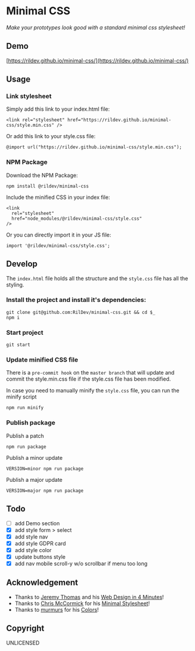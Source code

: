 # Minimal CSS

*Make your prototypes look good with a standard minimal css stylesheet!*

## Demo

[https://rildev.github.io/minimal-css/](https://rildev.github.io/minimal-css/)

## Usage

### Link stylesheet

Simply add this link to your index.html file:

```
<link rel="stylesheet" href="https://rildev.github.io/minimal-css/style.min.css" />
```

Or add this link to your style.css file:

```
@import url("https://rildev.github.io/minimal-css/style.min.css");
```

### NPM Package

Download the NPM Package:

```
npm install @rildev/minimal-css
```

Include the minified CSS in your index file:

```
<link
  rel="stylesheet"
  href="node_modules/@rildev/minimal-css/style.css"
/>
```

Or you can directly import it in your JS file:

```
import '@rildev/minimal-css/style.css';
```

## Develop

The `index.html` file holds all the structure and the `style.css` file has all the styling.

### Install the project and install it's dependencies:

```
git clone git@github.com:RilDev/minimal-css.git && cd $_
npm i
```
### Start project

```
git start
```

### Update minified CSS file

There is a `pre-commit hook` on the `master branch` that will update and commit the style.min.css file if the style.css file has been modified.

In case you need to manually minify the `style.css` file, you can run the minify script

```
npm run minify
```

### Publish package

Publish a patch

```
npm run package
```

Publish a minor update

```
VERSION=minor npm run package
```

Publish a major update

```
VERSION=major npm run package
```

## Todo

- [ ] add Demo section
- [x] add style form > select
- [x] add style nav
- [x] add style GDPR card
- [x] add style color
- [x] update buttons style
- [x] add nav mobile scroll-y w/o scrollbar if menu too long

## Acknowledgement

- Thanks to [Jeremy Thomas](https://jgthms.com/) and his [Web Design in 4 Minutes](https://jgthms.com/web-design-in-4-minutes/)!
- Thanks to [Chris McCormick](https://github.com/chr15m) for his [Minimal Stylesheet](https://github.com/chr15m/minimal-stylesheet)!
- Thanks to [murmurs](https://github.com/mrmrs) for his [Colors](https://clrs.cc/)!


## Copyright

UNLICENSED
